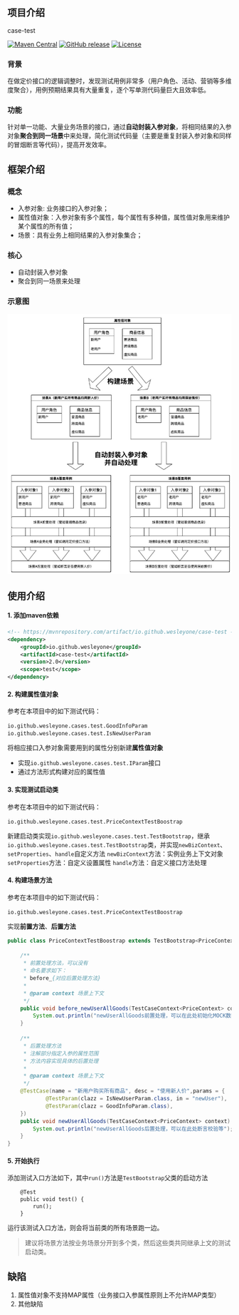 ## 项目介绍
case-test 

[![Maven Central](https://maven-badges.herokuapp.com/maven-central/io.github.wesleyone/case-test/badge.svg)](https://search.maven.org/artifact/io.github.wesleyone/case-test/2.0/jar)
[![GitHub release](https://img.shields.io/badge/release-download-orange.svg)](https://github.com/WesleyOne/case-test/releases)
[![License](https://img.shields.io/badge/license-Apache%202-4EB1BA.svg)](https://www.apache.org/licenses/LICENSE-2.0.html)

### 背景
在做定价接口的逻辑调整时，发现测试用例非常多（用户角色、活动、营销等多维度聚合），用例预期结果具有大量重复，逐个写单测代码量巨大且效率低。

### 功能
针对单一功能、大量业务场景的接口，通过**自动封装入参对象**，将相同结果的入参对象**聚合到同一场景**中来处理，简化测试代码量（主要是重复封装入参对象和同样的冒烟断言等代码），提高开发效率。

## 框架介绍
### 概念
- 入参对象: 业务接口的入参对象；
- 属性值对象：入参对象有多个属性，每个属性有多种值，属性值对象用来维护某个属性的所有值；
- 场景：具有业务上相同结果的入参对象集合；

### 核心
- 自动封装入参对象
- 聚合到同一场景来处理

### 示意图

![示意图](./casetest.jpg)

## 使用介绍

#### 1. 添加maven依赖
```xml
<!-- https://mvnrepository.com/artifact/io.github.wesleyone/case-test -->
<dependency>
    <groupId>io.github.wesleyone</groupId>
    <artifactId>case-test</artifactId>
    <version>2.0</version>
    <scope>test</scope>
</dependency>
```

#### 2. 构建**属性值对象**

参考在本项目中的如下测试代码：

`io.github.wesleyone.cases.test.GoodInfoParam`
`io.github.wesleyone.cases.test.IsNewUserParam`
   
将相应接口入参对象需要用到的属性分别新建**属性值对象**
 - 实现`io.github.wesleyone.cases.test.IParam`接口 
 - 通过方法形式构建对应的属性值

#### 3. 实现测试启动类

参考在本项目中的如下测试代码：

`io.github.wesleyone.cases.test.PriceContextTestBoostrap`

新建启动类实现`io.github.wesleyone.cases.test.TestBootstrap`，继承`io.github.wesleyone.cases.test.TestBootstrap`类，并实现`newBizContext`、`setProperties`、`handle`自定义方法
`newBizContext`方法：实例业务上下文对象
`setProperties`方法：自定义设置属性
`handle`方法：自定义接口方法处理

#### 4. 构建场景方法

参考在本项目中的如下测试代码：

`io.github.wesleyone.cases.test.PriceContextTestBoostrap`

实现**前置方法**、**后置方法**

```java
public class PriceContextTestBoostrap extends TestBootstrap<PriceContext> {
    
    /**
     * 前置处理方法，可以没有
     * 命名要求如下：
     * before_{对应后置处理方法}
     *
     * @param context 场景上下文
     */
    public void before_newUserAllGoods(TestCaseContext<PriceContext> context) {
        System.out.println("newUserAllGoods前置处理，可以在此处初始化MOCK数据等");
    }

    /**
     * 后置处理方法
     * 注解部分指定入参的属性范围
     * 方法内容实现具体的后置处理
     *
     * @param context 场景上下文
     */
    @TestCase(name = "新用户购买所有商品", desc = "使用新人价",params = {
            @TestParam(clazz = IsNewUserParam.class, in = "newUser"),
            @TestParam(clazz = GoodInfoParam.class),
    })
    public void newUserAllGoods(TestCaseContext<PriceContext> context) {
        System.out.println("newUserAllGoods后置处理，可以在此处断言校验等");
    }
}
```

#### 5. 开始执行

添加测试入口方法如下，其中`run()`方法是`TestBootstrap`父类的启动方法
```
    @Test
    public void test() {
        run();
    }
```
运行该测试入口方法，则会将当前类的所有场景跑一边。

> 建议将场景方法按业务场景分开到多个类，然后这些类共同继承上文的测试启动类。


## 缺陷
1. 属性值对象不支持MAP属性（业务接口入参属性原则上不允许MAP类型）
2. 其他缺陷
